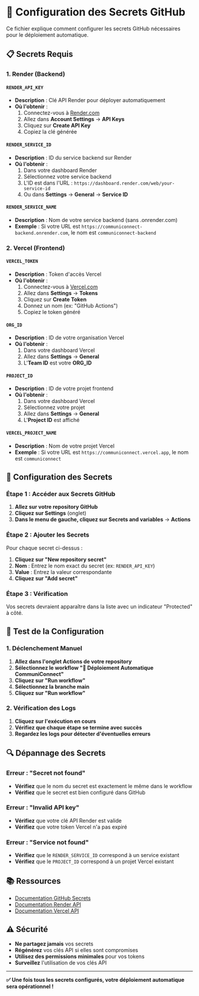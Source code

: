 # 🔐 Configuration des Secrets GitHub

Ce fichier explique comment configurer les secrets GitHub nécessaires pour le déploiement automatique.

## 📋 Secrets Requis

### 1. Render (Backend)

#### `RENDER_API_KEY`
- **Description** : Clé API Render pour déployer automatiquement
- **Où l'obtenir** : 
  1. Connectez-vous à [Render.com](https://render.com)
  2. Allez dans **Account Settings** → **API Keys**
  3. Cliquez sur **Create API Key**
  4. Copiez la clé générée

#### `RENDER_SERVICE_ID`
- **Description** : ID du service backend sur Render
- **Où l'obtenir** :
  1. Dans votre dashboard Render
  2. Sélectionnez votre service backend
  3. L'ID est dans l'URL : `https://dashboard.render.com/web/your-service-id`
  4. Ou dans **Settings** → **General** → **Service ID**

#### `RENDER_SERVICE_NAME`
- **Description** : Nom de votre service backend (sans .onrender.com)
- **Exemple** : Si votre URL est `https://communiconnect-backend.onrender.com`, le nom est `communiconnect-backend`

### 2. Vercel (Frontend)

#### `VERCEL_TOKEN`
- **Description** : Token d'accès Vercel
- **Où l'obtenir** :
  1. Connectez-vous à [Vercel.com](https://vercel.com)
  2. Allez dans **Settings** → **Tokens**
  3. Cliquez sur **Create Token**
  4. Donnez un nom (ex: "GitHub Actions")
  5. Copiez le token généré

#### `ORG_ID`
- **Description** : ID de votre organisation Vercel
- **Où l'obtenir** :
  1. Dans votre dashboard Vercel
  2. Allez dans **Settings** → **General**
  3. L'**Team ID** est votre **ORG_ID**

#### `PROJECT_ID`
- **Description** : ID de votre projet frontend
- **Où l'obtenir** :
  1. Dans votre dashboard Vercel
  2. Sélectionnez votre projet
  3. Allez dans **Settings** → **General**
  4. L'**Project ID** est affiché

#### `VERCEL_PROJECT_NAME`
- **Description** : Nom de votre projet Vercel
- **Exemple** : Si votre URL est `https://communiconnect.vercel.app`, le nom est `communiconnect`

## 🔧 Configuration des Secrets

### Étape 1 : Accéder aux Secrets GitHub

1. **Allez sur votre repository GitHub**
2. **Cliquez sur Settings** (onglet)
3. **Dans le menu de gauche, cliquez sur Secrets and variables** → **Actions**

### Étape 2 : Ajouter les Secrets

Pour chaque secret ci-dessus :

1. **Cliquez sur "New repository secret"**
2. **Nom** : Entrez le nom exact du secret (ex: `RENDER_API_KEY`)
3. **Value** : Entrez la valeur correspondante
4. **Cliquez sur "Add secret"**

### Étape 3 : Vérification

Vos secrets devraient apparaître dans la liste avec un indicateur "Protected" à côté.

## 🚀 Test de la Configuration

### 1. Déclenchement Manuel

1. **Allez dans l'onglet Actions de votre repository**
2. **Sélectionnez le workflow "🚀 Déploiement Automatique CommuniConnect"**
3. **Cliquez sur "Run workflow"**
4. **Sélectionnez la branche main**
5. **Cliquez sur "Run workflow"**

### 2. Vérification des Logs

1. **Cliquez sur l'exécution en cours**
2. **Vérifiez que chaque étape se termine avec succès**
3. **Regardez les logs pour détecter d'éventuelles erreurs**

## 🔍 Dépannage des Secrets

### Erreur : "Secret not found"

- **Vérifiez** que le nom du secret est exactement le même dans le workflow
- **Vérifiez** que le secret est bien configuré dans GitHub

### Erreur : "Invalid API key"

- **Vérifiez** que votre clé API Render est valide
- **Vérifiez** que votre token Vercel n'a pas expiré

### Erreur : "Service not found"

- **Vérifiez** que le `RENDER_SERVICE_ID` correspond à un service existant
- **Vérifiez** que le `PROJECT_ID` correspond à un projet Vercel existant

## 📚 Ressources

- [Documentation GitHub Secrets](https://docs.github.com/en/actions/security-guides/encrypted-secrets)
- [Documentation Render API](https://render.com/docs/api)
- [Documentation Vercel API](https://vercel.com/docs/rest-api)

## ⚠️ Sécurité

- **Ne partagez jamais** vos secrets
- **Régénérez** vos clés API si elles sont compromises
- **Utilisez des permissions minimales** pour vos tokens
- **Surveillez** l'utilisation de vos clés API

---

**✅ Une fois tous les secrets configurés, votre déploiement automatique sera opérationnel !**
